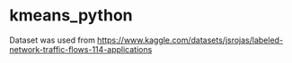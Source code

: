 # kmeans_python
Dataset was used from https://www.kaggle.com/datasets/jsrojas/labeled-network-traffic-flows-114-applications

